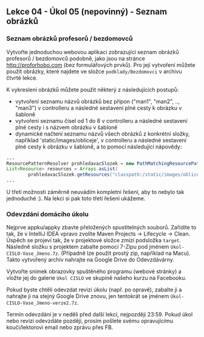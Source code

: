 Lekce 04 - Úkol 05 (nepovinný) - Seznam obrázků
-----------------

### Seznam obrázků profesorů / bezdomovců

Vytvořte jednoduchou webovou aplikaci zobrazující seznam obrázků profesorů / bezdomovců podobně, jako jsou na stránce <http://proforhobo.com> (bez formulářových prvků). Pro její vytvoření můžete použít obrázky, které najdete ve složce `podklady/Bezdomovci` v archivu čtvrté lekce.

K vykreslení obrázků můžete použít některý z následujících postupů:
* vytvoření seznamu názvů obrázků bez přípon ("man1", "man2", .., "man3") v controlleru a následné sestavení plné cesty k obrázku v šabloně
* vytvoření seznamu čísel od 1 do 8 v controlleru a následné sestavení plné cesty i s názvem obrázku v šabloně
* dynamické načtení seznamu názvů všech obrázků z konkrétní složky, například 'static/images/obliceje', v controlleru a následné sestavení plné cesty k obrázku v šabloně, a to pomocí následující nápovědy:

```java
...
ResourcePatternResolver prohledavacSlozek = new PathMatchingResourcePatternResolver();
List<Resource> resources = Arrays.asList(
        prohledavacSlozek.getResources("classpath:/static/images/obliceje/*"));	
...
```

U třetí možnosti záměrně neuvádím kompletní řešení, aby to nebylo tak jednoduché :). Na lekci si pak toto třetí řešení ukážeme.

### Odevzdání domácího úkolu

Nejprve appku/appky zbavte přeložených spustitelných souborů.
Zařídíte to tak, že v IntelliJ IDEA vpravo zvolíte
Maven Projects -> Lifecycle -> Clean.
Úspěch se projeví tak, že v projektové složce zmizí
podsložka `target`.
Následně složku s projektem
zabalte pomocí 7-Zipu pod jménem `Ukol-CISLO-Vase_Jmeno.7z`.
(Případně lze použít prostý zip, například na Macu).
Takto vytvořený archív nahrajte na Google Drive do Odevzdávárny.

Vytvořte snímek obrazovky spuštěného programu (webové stránky) a vložte jej
do galerie `Ukol CISLO` ve skupině našeho kurzu na Facebooku.

Pokud byste chtěli odevzdat revizi úkolu (např. po opravě),
zabalte ji a nahrajte ji na stejný Google Drive znovu,
jen tentokrát se jménem `Ukol-CISLO-Vase_Jmeno-verze2.7z`.

Termín odevzdání je v neděli před další lekcí, nejpozději 23:59.
Pokud úkol nebo revizi odevzdáte později,
prosím pošlete svému opravujícímu kouči/lektorovi email nebo zprávu přes FB.
